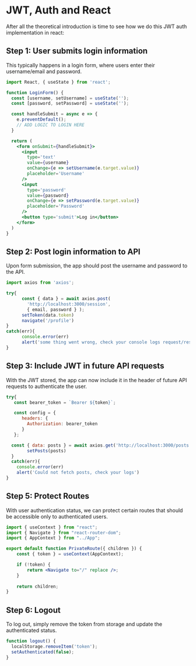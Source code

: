 # JWT, Auth and React

After all the theoretical introduction is time to see how we do this JWT auth implementation in react:

## Step 1: User submits login information

This typically happens in a login form, where users enter their username/email and password.

```jsx
import React, { useState } from 'react';

function LoginForm() {
  const [username, setUsername] = useState('');
  const [password, setPassword] = useState('');

  const handleSubmit = async e => {
    e.preventDefault();
    // ADD LOGIC TO LOGIN HERE
  }

  return (
    <form onSubmit={handleSubmit}>
      <input
        type='text'
        value={username}
        onChange={e => setUsername(e.target.value)}
        placeholder='Username'
      />
      <input
        type='password'
        value={password}
        onChange={e => setPassword(e.target.value)}
        placeholder='Password'
      />
      <button type='submit'>Log in</button>
    </form>
  )
}
```

## Step 2: Post login information to API

Upon form submission, the app should post the username and password to the API.

```jsx
import axios from 'axios';

try{
      const { data } = await axios.post(
        'http://localhost:3000/session',  
        { email, password } );
      setToken(data.token)
      navigate('/profile')
}
catch(err){
      console.error(err)
      alert('some thing went wrong, check your console logs request/response')
}
```

## Step 3: Include JWT in future API requests

With the JWT stored, the app can now include it in the header of future API requests to authenticate the user.

```jsx
try{
   const bearer_token = `Bearer ${token}`;

   const config = {
      headers: {
        Authorization: bearer_token
      }
   };

  const { data: posts } = await axios.get('http://localhost:3000/posts', config)
        setPosts(posts)
  }
  catch(err){
    console.error(err)
    alert('Could not fetch posts, check your logs')
}
```

## Step 5: Protect Routes

With user authentication status, we can protect certain routes that should be accessible only to authenticated users.

```jsx
import { useContext } from "react";
import { Navigate } from "react-router-dom";
import { AppContext } from "../App";

export default function PrivateRoute({ children }) {
    const { token } = useContext(AppContext);

    if (!token) {
        return <Navigate to="/" replace />;
    }
    
    return children;
}
```

## Step 6: Logout

To log out, simply remove the token from storage and update the authenticated status.

```jsx
function logout() {
  localStorage.removeItem('token');
  setAuthenticated(false);
}
```

